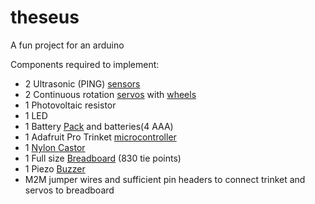 # theseus
A fun project for an arduino

Components required to implement:
* 2 Ultrasonic (PING) [sensors](http://www.robotshop.com/en/hc-sr04-ultrasonic-range-finder.html)
* 2 Continuous rotation [servos](http://www.robotshop.com/en/9g-continuous-rotation-micro-servo.html) with [wheels](http://www.robotshop.com/en/24-wheel-micro-continuous-rotation-fs90r-servo.html)
* 1 Photovoltaic resistor
* 1 LED
* 1 Battery [Pack](https://www.radioshack.com/products/radioshack-enclosed-4-aaa-battery-holder) and batteries(4 AAA)
* 1 Adafruit Pro Trinket [microcontroller](https://www.adafruit.com/products/2000)
* 1 [Nylon Castor](https://www.amazon.com/Transfer-Conveyor-Transmission-Furniture-Wheelchair/dp/B01F7AND88/ref=pd_sim_328_1?_encoding=UTF8&pd_rd_i=B01F7AND88&pd_rd_r=25N3Y83XW0QCW34XFGD8&pd_rd_w=IquxZ&pd_rd_wg=j7hVD&psc=1&refRID=25N3Y83XW0QCW34XFGD8)
* 1 Full size [Breadboard](http://tinkersphere.com/breadboarding/1094-full-size-breadboard-830-tie-point.html) (830 tie points)
* 1 Piezo [Buzzer](http://tinkersphere.com/buzzers/1339-piezo-buzzer-5vac-breadboard-compatible.html)
* M2M jumper wires and sufficient pin headers to connect trinket and servos to breadboard
